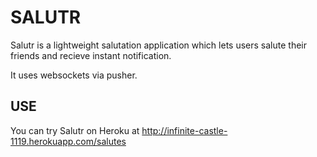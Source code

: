# SALUTR

Salutr is a lightweight salutation application which lets users salute their
friends and recieve instant notification.

It uses websockets via pusher. 

## USE

You can try Salutr on Heroku at http://infinite-castle-1119.herokuapp.com/salutes

